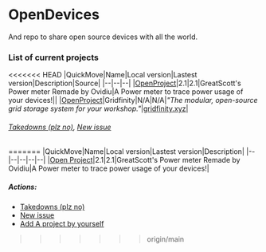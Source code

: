 # OpenDevices
And repo to share open source devices with all the world.

### List of current projects ###

<<<<<<< HEAD
|QuickMove|Name|Local version|Lastest version|Description|Source|
|--|--|--|
|[OpenProject](./GreatScott's%20Power%20meter%20Remade%20by%20Ovidiu)|2.1|2.1|GreatScott's Power meter Remade by Ovidiu|A Power meter to trace power usage of your devices!||
|[OpenProject](./Gridfinity)|Gridfinity|N/A|N/A|*"The modular, open-source grid storage system for your workshop."*|[gridfinity.xyz](http://bit.ly/3I53X3l)|


###### [Takedowns (plz no)](http://bit.ly/3YyMDJG),	[New issue](http://bit.ly/3FIrBjd) ######
=======
|QuickMove|Name|Local version|Lastest version|Description|
|--|--|--|--|--|
|[Open Project](./GreatScott's%20Power%20meter%20Remade%20by%20Ovidiu)|2.1|2.1|GreatScott's Power meter Remade by Ovidiu|A Power meter to trace power usage of your devices!|

##### Actions: #####
- [Takedowns (plz no)](https://github.com/alejandro-alzate/OpenDevices/compare)
- [New issue](https://github.com/alejandro-alzate/OpenDevices/issues/new)
- [Add A project by yourself](https://github.com/alejandro-alzate/OpenDevices/compare)
>>>>>>> origin/main
